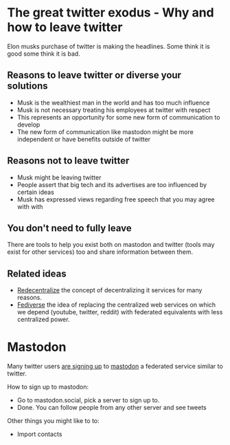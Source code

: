 # The great twitter exodus - Why and how to leave twitter

Elon musks purchase of twitter is making the headlines. Some think it is good some think it is bad.

## Reasons to leave twitter or diverse your solutions

* Musk is the wealthiest man in the world and has too much influence
* Musk is not necessary treating his employees at twitter with respect
* This represents an opportunity for some new form of communication to develop
* The new form of communication like mastodon might be more independent or have benefits outside of twitter

## Reasons not to leave twitter

* Musk might be leaving twitter
* People assert that big tech and its advertises are too influenced by certain ideas
* Musk has expressed views regarding free speech that you may agree with with

## You don't need to fully leave

There are tools to help you exist both on mastodon and twitter (tools may exist for other services) too and share information between them.

## Related ideas

* [Redecentralize](https://redecentralize.org/about/) the concept of decentralizing it services for many reasons.
* [Fediverse](https://en.wikipedia.org/wiki/Fediverse) the idea of replacing the centralized web services on which we depend (youtube, twitter, reddit) with federated equivalents with less centralized power.


# Mastodon

Many twitter users [are signing up](https://www.theguardian.com/technology/2022/nov/08/mastodon-what-is-it-how-do-i-join-use-find-best-server-list-change-elon-musk-twitter-leaving-social-network-alternative) to [mastodon](https://mastodon.social) a federated service similar to twitter. 


How to sign up to mastodon:

* Go to mastodon.social, pick a server to sign up to.
* Done. You can follow people from any other server and see tweets


Other things you might like to to:

* Import contacts
